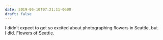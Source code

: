```yaml
---
date: 2019-06-10T07:21:11-0600
draft: false
---
```


I didn’t expect to get so excited about photographing flowers in Seattle, but I did. [Flowers of Seattle](https://www.flickr.com/photos/ianwhitney/sets/72157709017310403).

